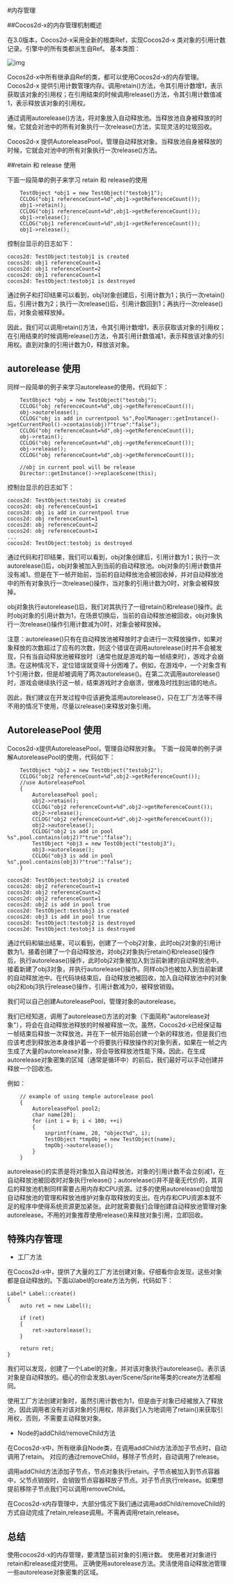 #内存管理


##Cocos2d-x的内存管理机制概述

在3.0版本，Cocos2d-x采用全新的根类Ref，实现Cocos2d-x 类对象的引用计数记录。引擎中的所有类都派生自Ref。 基本类图：

![img](res/classcocos2d_1_1_ref.png)


Cocos2d-x中所有继承自Ref的类，都可以使用Cocos2d-x的内存管理。
Cocos2d-x 提供引用计数管理内存。调用retain()方法，令其引用计数增1，表示获取该对象的引用权；在引用结束的时候调用release()方法，令其引用计数值减1，表示释放该对象的引用权。

通过调用autorelease()方法，将对象放入自动释放池。当释放池自身被释放的时候，它就会对池中的所有对象执行一次release()方法，实现灵活的垃圾回收。

Cocos2d-x 提供AutoreleasePool，管理自动释放对象。当释放池自身被释放的时候，它就会对池中的所有对象执行一次release()方法。

##retain 和 release 使用

下面一段简单的例子来学习 retain 和 release的使用

```
    TestObject *obj1 = new TestObject("testobj1");
    CCLOG("obj1 referenceCount=%d",obj1->getReferenceCount());
    obj1->retain();
    CCLOG("obj1 referenceCount=%d",obj1->getReferenceCount());
    obj1->release();
    CCLOG("obj1 referenceCount=%d",obj1->getReferenceCount());
    obj1->release();
```
控制台显示的日志如下：

```
cocos2d: TestObject:testobj1 is created
cocos2d: obj1 referenceCount=1
cocos2d: obj1 referenceCount=2
cocos2d: obj1 referenceCount=1
cocos2d: TestObject:testobj1 is destroyed
```

通过例子和打印结果可以看到，obj1对象创建后，引用计数为1；执行一次retain()后，引用计数为2；执行一次release()后，引用计数回到1；再执行一次release()后，对象会被释放掉。

因此，我们可以调用retain()方法，令其引用计数增1，表示获取该对象的引用权；在引用结束的时候调用release()方法，令其引用计数值减1，表示释放该对象的引用权。直到对象的引用计数为0，释放该对象。



## autorelease 使用

同样一段简单的例子来学习autorelease的使用，代码如下：

```
    TestObject *obj = new TestObject("testobj");
    CCLOG("obj referenceCount=%d",obj->getReferenceCount());
    obj->autorelease();
    CCLOG("obj is add in currentpool %s",PoolManager::getInstance()->getCurrentPool()->contains(obj)?"true":"false");
    CCLOG("obj referenceCount=%d",obj->getReferenceCount());
    obj->retain();
    CCLOG("obj referenceCount=%d",obj->getReferenceCount());
    obj->release();
    CCLOG("obj referenceCount=%d",obj->getReferenceCount());
    
    //obj in current pool will be release
    Director::getInstance()->replaceScene(this);
```

控制台显示的日志如下：

```
cocos2d: TestObject:testobj is created
cocos2d: obj referenceCount=1
cocos2d: obj is add in currentpool true
cocos2d: obj referenceCount=1
cocos2d: obj referenceCount=2
cocos2d: obj referenceCount=1
...
cocos2d: TestObject:testobj is destroyed
```
通过代码和打印结果，我们可以看到，obj对象创建后，引用计数为1；执行一次autorelease()后，obj对象被加入到当前的自动释放池。obj对象的引用计数值并没有减1。但是在下一帧开始前，当前的自动释放池会被回收掉，并对自动释放池中的所有对象执行一次release()操作，当对象的引用计数为0时，对象会被释放掉。

obj对象执行autorelease()后，我们对其执行了一组retain()和release()操作。此时obj对象的引用计数为1，在场景切换后，当前的自动释放池被回收，obj对象执行一次release()操作引用计数减为0时，对象会被释放掉。

注意：autorelease()只有在自动释放池被释放时才会进行一次释放操作，如果对象释放的次数超过了应有的次数，则这个错误在调用autorelease()时并不会被发现，只有当自动释放池被释放时（通常也就是游戏的每一帧结束时），游戏才会崩溃。在这种情况下，定位错误就变得十分困难了。例如，在游戏中，一个对象含有1个引用计数，但是却被调用了两次autorelease()。在第二次调用autorelease()时，游戏会继续执行这一帧，结束游戏时才会崩溃，很难及时找到出错的地点。

因此，我们建议在开发过程中应该避免滥用autorelease()，只在工厂方法等不得不用的情况下使用，尽量以release()来释放对象引用。

## AutoreleasePool 使用
Cocos2d-x提供AutoreleasePool，管理自动释放对象。
下面一段简单的例子讲解AutoreleasePool的使用，代码如下：

```
    TestObject *obj2 = new TestObject("testobj2");
    CCLOG("obj2 referenceCount=%d",obj2->getReferenceCount());
    //use AutoreleasePool
    {
        AutoreleasePool pool;
        obj2->retain();
        CCLOG("obj2 referenceCount=%d",obj2->getReferenceCount());
        obj2->release();
        CCLOG("obj2 referenceCount=%d",obj2->getReferenceCount());
        obj2->autorelease();
        CCLOG("obj2 is add in pool %s",pool.contains(obj2)?"true":"false");
        TestObject *obj3 = new TestObject("testobj3");
        obj3->autorelease();
        CCLOG("obj3 is add in pool %s",pool.contains(obj3)?"true":"false");
    }
```

```
cocos2d: TestObject:testobj2 is created
cocos2d: obj2 referenceCount=1
cocos2d: obj2 referenceCount=2
cocos2d: obj2 referenceCount=1
cocos2d: obj2 is add in pool true
cocos2d: TestObject:testobj3 is created
cocos2d: obj3 is add in pool true
cocos2d: TestObject:testobj2 is destroyed
cocos2d: TestObject:testobj3 is destroyed
```

通过代码和输出结果，可以看到，创建了一个obj2对象，此时obj2对象的引用计数为1。接着创建了一个自动释放池，对obj2对象执行retain()和release()操作后，执行autorelease()操作，此时obj2对象被加入到当前新建的自动释放池中。接着新建了obj3对象，并执行autorelease()操作。同样obj3也被加入到当前新建的自动释放池中。在代码块结束后，自动释放池被回收，加入自动释放池中的对象obj2和obj3执行release()操作，引用计数减为0，被释放销毁。

我们可以自己创建AutoreleasePool，管理对象的autorelease。

我们已经知道，调用了autorelease()方法的对象（下面简称"autorelease对象"），将会在自动释放池释放的时候被释放一次。虽然，Cocos2d-x已经保证每一帧结束后释放一次释放池，并在下一帧开始前创建一个新的释放池，但是我们也应该考虑到释放池本身维护着一个将要执行释放操作的对象列表，如果在一帧之内生成了大量的autorelease对象，将会导致释放池性能下降。因此，在生成autorelease对象密集的区域（通常是循环中）的前后，我们最好可以手动创建并释放一个回收池。

例如：

```
    // example of using temple autorelease pool
    {
        AutoreleasePool pool2;
        char name[20];
        for (int i = 0; i < 100; ++i)
        {
            snprintf(name, 20, "object%d", i);
            TestObject *tmpObj = new TestObject(name);
            tmpObj->autorelease();
        }
    }
```
autorelease()的实质是将对象加入自动释放池，对象的引用计数不会立刻减1，在自动释放池被回收时对象执行release()；autorelease()并不是毫无代价的，其背后的释放池机制同样需要占用内存和CPU资源。过多的使用autorelease()会增加自动释放池的管理和释放池维护对象存取释放的支出。在内存和CPU资源本就不足的程序中使得系统资源更加紧张。此时就需要我们合理创建自动释放池管理对象autorelease。不用的对象推荐使用release()来释放对象引用，立即回收。

## 特殊内存管理
* 工厂方法

在Cocos2d-x中，提供了大量的工厂方法创建对象。仔细看你会发现，这些对象都是自动释放的。下面以label的create方法为例，代码如下：

```
Label* Label::create()
{
    auto ret = new Label();

    if (ret)
    {
        ret->autorelease();
    }

    return ret;
}
```
我们可以发现，创建了一个Label的对象，并对该对象执行autorelease()。表示该对象是自动释放的。细心的你会发放Layer/Scene/Sprite等类的create方法都相同。

使用工厂方法创建对象时，虽然引用计数也为1，但是由于对象已经被放入了释放池，因此调用者没有对该对象的引用权，除非我们人为地调用了retain()来获取引用权，否则，不需要主动释放对象。

* Node的addChild/removeChild方法

在Cocos2d-x中，所有继承自Node类，在调用addChild方法添加子节点时，自动调用了retain。
对应的通过removeChild，移除子节点时，自动调用了release。

调用addChild方法添加子节点，节点对象执行retain。子节点被加入到节点容器中，父节点销毁时，会销毁节点容器释放子节点。对子节点执行release。如果想提前移除子节点我们可以调用removeChild。

在Cocos2d-x内存管理中，大部分情况下我们通过调用addChild/removeChild的方式自动完成了retain,release调用。不需再调用retain,release。

## 总结

使用cocos2d-x的内存管理，要清楚当前对象的引用计数。 使用者对对象进行retain和release成对使用。 正确使用autorelease方法。灵活使用自动释放池管理一些autorelease对象密集的区域。





